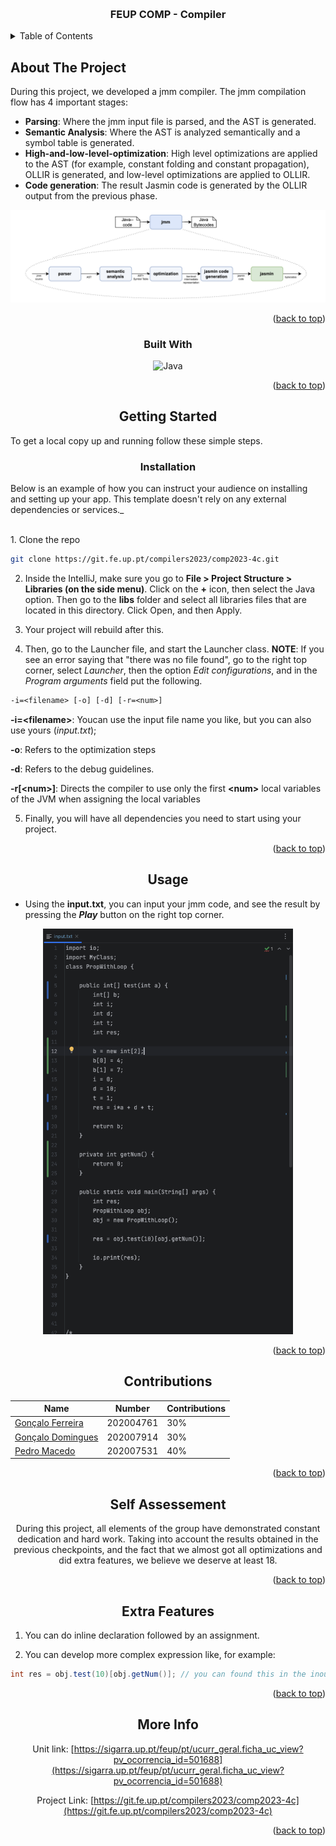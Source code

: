 <a name="readme-top"></a>
<!-- PROJECT LOGO -->
<br />
<div align="center">
  <h3 align="center">FEUP COMP - Compiler</h3>
</div>



<!-- TABLE OF CONTENTS -->
<details>
  <summary>Table of Contents</summary>
  <ol>
    <li>
      <a href="#about-the-project">About The Project</a>
      <ul>
        <li><a href="#built-with">Built With</a></li>
      </ul>
    </li>
    <li>
      <a href="#getting-started">Getting Started</a>
      <ul>
        <li><a href="#installation">Installation</a></li>
      </ul>
    </li>
    <li><a href="#usage">Usage</a></li>
    <li><a href="#contributions">Contributions</a></li>
    <li><a href="#self-assessement">Self Assessement</a></li>
    <li><a href="#extra-features">Extra Features</a></li>
    <li><a href="#more-info">More Info</a></li>
  </ol>
</details>



<!-- ABOUT THE PROJECT -->
## About The Project

During this project, we developed a jmm compiler. The jmm compilation flow has 4 important stages:
* **Parsing**: Where the jmm input file is parsed, and the AST is generated. 
* **Semantic Analysis**: Where the AST is analyzed semantically and a symbol table is generated.
* **High-and-low-level-optimization**: High level optimizations are applied to the AST (for example, constant folding and constant propagation), OLLIR is generated, and low-level optimizations are applied to OLLIR.
* **Code generation**: The result Jasmin code is generated by the OLLIR output from the previous phase.

<div align="center">
    <img src="images/compiler_stages.png " alt="compiler Stages file">
<div/>
<p align="right">(<a href="#readme-top">back to top</a>)</p>



### Built With
<img src="https://img.shields.io/badge/Java-007396?style=for-the-badge&logo=java&logoColor=white" alt="Java">

<p align="right">(<a href="#readme-top">back to top</a>)</p>


<!-- GETTING STARTED -->
## Getting Started
<div align="left">
<p>To get a local copy up and running follow these simple steps.</p>
</div>

### Installation
<div align="left">
<p>Below is an example of how you can instruct your audience on installing and setting up your app. This template doesn't rely on any external dependencies or services._</p>
</div>
<br />

<div align="left">
1. Clone the repo

   ```sh
   git clone https://git.fe.up.pt/compilers2023/comp2023-4c.git
   ```
2. Inside the IntelliJ, make sure you go to **File > Project Structure > Libraries (on the side menu)**. Click on the **+** icon, then select the Java option. Then go to the **libs** folder and select all libraries files that are located in this directory. Click Open, and then Apply.

3. Your project will rebuild after this. 

4. Then, go to the Launcher file, and start the Launcher class. **NOTE**: If you see an error saying that "there was no file found", go to the right top corner, select _Launcher_, then the option _Edit configurations_, and in the _Program arguments_ field put the following. 

```txt
-i=<filename> [-o] [-d] [-r=<num>]
```
**-i=\<filename>**: Youcan use the input file name you like, but you can also use yours (_input.txt_);

**-o**: Refers to the optimization steps

**-d**: Refers to the debug guidelines. 

**-r[\<num>]**: Directs the compiler to use only the first **\<num>** local variables of the JVM when assigning the local variables

5. Finally, you will have all dependencies you need to start using your project.

<p align="right">(<a href="#readme-top">back to top</a>)</p>

</div>

<!-- USAGE EXAMPLES -->
## Usage

<div align="left">

- Using the **input.txt**, you can input your jmm code, and see the result by pressing the **_Play_** button on the right top corner.

</div>

<img src="images/input_txt_file.png " alt="input.txt file" width="400px">

<p></p>

<p align="right">(<a href="#readme-top">back to top</a>)</p>


<!-- CONTRIBUTIONS -->
## Contributions

| Name                                                            | Number      | Contributions
| -------------------------                                       | ----------- | -------------
| [Gonçalo Ferreira](https://github.com/gonzallito)               | 202004761   | 30%
| [Gonçalo Domingues](https://github.com/GoncaloDomingues750)     | 202007914   | 30%
| [Pedro Macedo](https://github.com/pedronunomacedo)              | 202007531   | 40%

<p align="right">(<a href="#readme-top">back to top</a>)</p>

<!-- SELF ASSESSMENT -->
## Self Assessement
During this project, all elements of the group have demonstrated constant dedication and hard work. Taking into account the results obtained in the previous checkpoints, and the fact that we almost got all optimizations and did extra features, we believe we deserve at least 18.

<p align="right">(<a href="#readme-top">back to top</a>)</p>

<!-- EXTRA FEATURES -->
## Extra Features

<div align="left">

1. You can do inline declaration followed by an assignment.

2. You can develop more complex expression like, for example:


```java
int res = obj.test(10)[obj.getNum()]; // you can found this in the inout.txt file, inside the project root directory
```

</div>

<p align="right">(<a href="#readme-top">back to top</a>)</p>

<!-- CONTACT -->
## More Info

Unit link: [https://sigarra.up.pt/feup/pt/ucurr_geral.ficha_uc_view?pv_ocorrencia_id=501688](https://sigarra.up.pt/feup/pt/ucurr_geral.ficha_uc_view?pv_ocorrencia_id=501688)

Project Link: [https://git.fe.up.pt/compilers2023/comp2023-4c](https://git.fe.up.pt/compilers2023/comp2023-4c)

<p align="right">(<a href="#readme-top">back to top</a>)</p>
